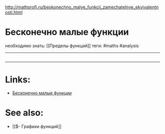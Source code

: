 http://mathprofi.ru/beskonechno_malye_funkcii_zamechatelnye_ekvivalentnosti.html

# Бесконечно малые функции
необходимо знать: [[Пределы функций]]
теги: #maths #analysis 

---
## 


---

# Links:
- [Бесконечно малые функции](http://mathprofi.ru/beskonechno_malye_funkcii_zamechatelnye_ekvivalentnosti.html)

# See also:
- [[$- Графики функций]]

